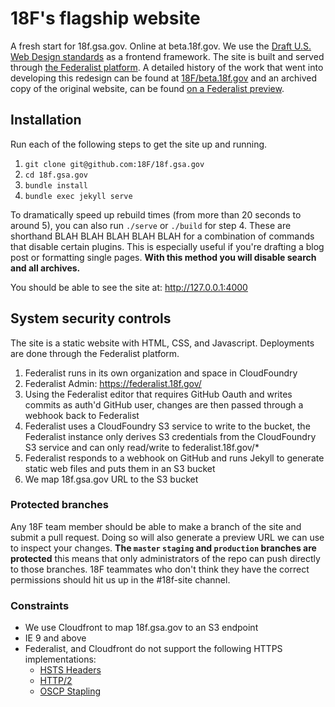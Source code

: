 # 18F's flagship website

A fresh start for 18f.gsa.gov. Online at beta.18f.gov. We use the [Draft U.S. Web Design standards](https://standards.usa.gov/) as a frontend framework. The site is built and served through [the Federalist platform](https://federalist.18f.gov). A detailed history of the work that went into developing this redesign can be found at [18F/beta.18f.gov](https://github.com/18F/beta.18f.gov) and an archived copy of the original website, can be found [on a Federalist preview](https://federalist.18f.gov/preview/18F/18f.gsa.gov/staging).

## Installation

Run each of the following steps to get the site up and running.

1. `git clone git@github.com:18F/18f.gsa.gov`
2. `cd 18f.gsa.gov`
3. `bundle install`
4. `bundle exec jekyll serve`

To dramatically speed up rebuild times (from more than 20 seconds to around 5), you can also run `./serve` or `./build` for step 4. These are shorthand BLAH BLAH BLAH BLAH BLAH for a combination of commands that disable certain plugins. This is especially useful if you're drafting a blog post or formatting single pages. **With this method you will disable search and all archives.**

You should be able to see the site at: http://127.0.0.1:4000

## System security controls

The site is a static website with HTML, CSS, and Javascript. Deployments are done through the Federalist platform.

1. Federalist runs in its own organization and space in CloudFoundry
1. Federalist Admin: https://federalist.18f.gov/
1. Using the Federalist editor that requires GitHub Oauth and writes commits as auth'd GitHub user, changes are then passed through a webhook back to Federalist
1. Federalist uses a CloudFoundry S3 service to write to the bucket, the Federalist instance only derives S3 credentials from the CloudFoundry S3 service and can only read/write to federalist.18f.gov/*
1. Federalist responds to a webhook on GitHub and runs Jekyll to generate static web files and puts them in an S3 bucket
1. We map 18f.gsa.gov URL to the S3 bucket

### Protected branches

Any 18F team member should be able to make a branch of the site and submit a pull request. Doing so will also generate a preview URL we can use to inspect your changes. **The `master` `staging` and `production` branches are protected** this means that only administrators of the repo can push directly to those branches. 18F teammates who don't think they have the correct permissions should hit us up in the #18f-site channel.

### Constraints

* We use Cloudfront to map 18f.gsa.gov to an S3 endpoint
* IE 9 and above
* Federalist, and Cloudfront do not support the following HTTPS implementations:
  * [HSTS Headers](https://github.com/18F/18f.gsa.gov/issues/1871)
  * [HTTP/2](https://github.com/18F/18f.gsa.gov/issues/1872)
  * [OSCP Stapling](https://github.com/18F/18f.gsa.gov/issues/292)

